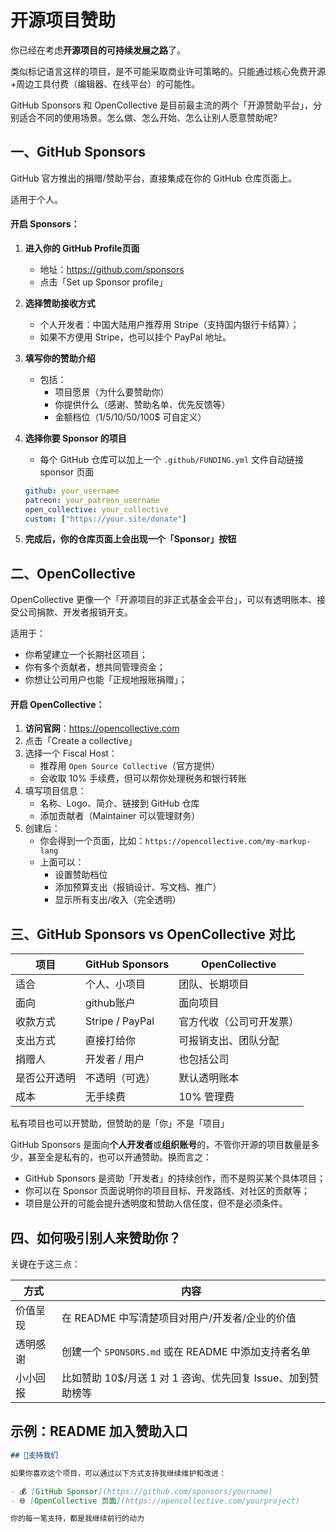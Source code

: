 # 开源项目赞助

你已经在考虑**开源项目的可持续发展之路**了。

类似标记语言这样的项目，是不可能采取商业许可策略的。只能通过核心免费开源+周边工具付费（编辑器、在线平台）的可能性。

GitHub Sponsors 和 OpenCollective 是目前最主流的两个「开源赞助平台」，分别适合不同的使用场景。怎么做、怎么开始、怎么让别人愿意赞助呢?



## 一、GitHub Sponsors

GitHub 官方推出的捐赠/赞助平台，直接集成在你的 GitHub 仓库页面上。

适用于个人。

#### 开启 Sponsors：

1. **进入你的 GitHub Profile页面**

   - 地址：https://github.com/sponsors
   - 点击「Set up Sponsor profile」

2. **选择赞助接收方式**

   - 个人开发者：中国大陆用户推荐用 Stripe（支持国内银行卡结算）；
   - 如果不方便用 Stripe，也可以挂个 PayPal 地址。

3. **填写你的赞助介绍**

   - 包括：
     - 项目愿景（为什么要赞助你）
     - 你提供什么（感谢、赞助名单、优先反馈等）
     - 金额档位（1$/5$/10$/50$/100$ 可自定义）

4. **选择你要 Sponsor 的项目**

   - 每个 GitHub 仓库可以加上一个 `.github/FUNDING.yml` 文件自动链接 sponsor 页面

   ```yaml
   github: your_username
   patreon: your_patreon_username
   open_collective: your_collective
   custom: ["https://your.site/donate"]
   ```

5. **完成后，你的仓库页面上会出现一个「Sponsor」按钮**

## 二、OpenCollective

OpenCollective 更像一个「开源项目的非正式基金会平台」，可以有透明账本、接受公司捐款、开发者报销开支。

适用于：

- 你希望建立一个长期社区项目；
- 你有多个贡献者，想共同管理资金；
- 你想让公司用户也能「正规地报账捐赠」；

#### 开启 OpenCollective：

1. **访问官网**：https://opencollective.com
2. 点击「Create a collective」
3. 选择一个 Fiscal Host：
   - 推荐用 `Open Source Collective`（官方提供）
   - 会收取 10% 手续费，但可以帮你处理税务和银行转账
4. 填写项目信息：
   - 名称、Logo、简介、链接到 GitHub 仓库
   - 添加贡献者（Maintainer 可以管理财务）
5. 创建后：
   - 你会得到一个页面，比如：`https://opencollective.com/my-markup-lang`
   - 上面可以：
     - 设置赞助档位
     - 添加预算支出（报销设计、写文档、推广）
     - 显示所有支出/收入（完全透明）

## 三、GitHub Sponsors vs OpenCollective 对比

| 项目         | GitHub Sponsors | OpenCollective           |
| ------------ | --------------- | ------------------------ |
| 适合         | 个人、小项目    | 团队、长期项目           |
| 面向         | github账户      | 面向项目                 |
| 收款方式     | Stripe / PayPal | 官方代收（公司可开发票） |
| 支出方式     | 直接打给你      | 可报销支出、团队分配     |
| 捐赠人       | 开发者 / 用户   | 也包括公司               |
| 是否公开透明 | 不透明（可选）  | 默认透明账本             |
| 成本         | 无手续费        | 10% 管理费               |

私有项目也可以开赞助，但赞助的是「你」不是「项目」

GitHub Sponsors 是面向**个人开发者**或**组织账号**的，不管你开源的项目数量是多少，甚至全是私有的，也可以开通赞助。换而言之：

- GitHub Sponsors 是资助「开发者」的持续创作，而不是购买某个具体项目；
- 你可以在 Sponsor 页面说明你的项目目标、开发路线、对社区的贡献等；
- 项目是公开的可能会提升透明度和赞助人信任度，但不是必须条件。



## 四、如何吸引别人来赞助你？

关键在于这三点：

| 方式     | 内容                                                        |
| -------- | ----------------------------------------------------------- |
| 价值呈现 | 在 README 中写清楚项目对用户/开发者/企业的价值              |
| 透明感谢 | 创建一个 `SPONSORS.md` 或在 README 中添加支持者名单         |
| 小小回报 | 比如赞助 10$/月送 1 对 1 咨询、优先回复 Issue、加到赞助榜等 |

## 示例：README 加入赞助入口

```markdown
## 💖支持我们

如果你喜欢这个项目，可以通过以下方式支持我继续维护和改进：

- 💰 [GitHub Sponsor](https://github.com/sponsors/yourname)
- 🌐 [OpenCollective 页面](https://opencollective.com/yourproject)

你的每一笔支持，都是我继续前行的动力
```